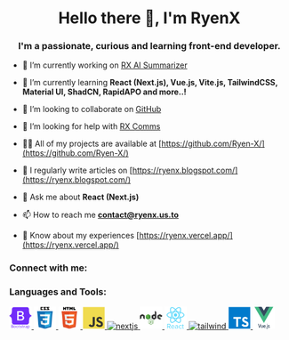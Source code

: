 <h1 align="center">Hello there 👋, I'm RyenX</h1>
<h3 align="center">I'm a passionate, curious and learning front-end developer.</h3>

- 🔭 I’m currently working on [RX AI Summarizer](https://rxai.vercel.app/)

- 🌱 I’m currently learning **React (Next.js), Vue.js, Vite.js, TailwindCSS, Material UI, ShadCN, RapidAPO and more..!**

- 👯 I’m looking to collaborate on [GitHub](https://github.com/Ryen-X/)

- 🤝 I’m looking for help with [RX Comms](https://github.com/Ryen-X/rx-comms/)

- 👨‍💻 All of my projects are available at [https://github.com/Ryen-X/](https://github.com/Ryen-X/)

- 📝 I regularly write articles on [https://ryenx.blogspot.com/](https://ryenx.blogspot.com/)

- 💬 Ask me about **React (Next.js)**

- 📫 How to reach me **contact@ryenx.us.to**

- 📄 Know about my experiences [https://ryenx.vercel.app/](https://ryenx.vercel.app/)

<h3 align="left">Connect with me:</h3>
<p align="left">
</p>

<h3 align="left">Languages and Tools:</h3>
<p align="left"> <a href="https://getbootstrap.com" target="_blank" rel="noreferrer"> <img src="https://raw.githubusercontent.com/devicons/devicon/master/icons/bootstrap/bootstrap-plain-wordmark.svg" alt="bootstrap" width="40" height="40"/> </a> <a href="https://www.w3schools.com/css/" target="_blank" rel="noreferrer"> <img src="https://raw.githubusercontent.com/devicons/devicon/master/icons/css3/css3-original-wordmark.svg" alt="css3" width="40" height="40"/> </a> <a href="https://www.w3.org/html/" target="_blank" rel="noreferrer"> <img src="https://raw.githubusercontent.com/devicons/devicon/master/icons/html5/html5-original-wordmark.svg" alt="html5" width="40" height="40"/> </a> <a href="https://developer.mozilla.org/en-US/docs/Web/JavaScript" target="_blank" rel="noreferrer"> <img src="https://raw.githubusercontent.com/devicons/devicon/master/icons/javascript/javascript-original.svg" alt="javascript" width="40" height="40"/> </a> <a href="https://nextjs.org/" target="_blank" rel="noreferrer"> <img src="https://cdn.worldvectorlogo.com/logos/nextjs-2.svg" alt="nextjs" width="40" height="40"/> </a> <a href="https://nodejs.org" target="_blank" rel="noreferrer"> <img src="https://raw.githubusercontent.com/devicons/devicon/master/icons/nodejs/nodejs-original-wordmark.svg" alt="nodejs" width="40" height="40"/> </a> <a href="https://reactjs.org/" target="_blank" rel="noreferrer"> <img src="https://raw.githubusercontent.com/devicons/devicon/master/icons/react/react-original-wordmark.svg" alt="react" width="40" height="40"/> </a> <a href="https://tailwindcss.com/" target="_blank" rel="noreferrer"> <img src="https://www.vectorlogo.zone/logos/tailwindcss/tailwindcss-icon.svg" alt="tailwind" width="40" height="40"/> </a> <a href="https://www.typescriptlang.org/" target="_blank" rel="noreferrer"> <img src="https://raw.githubusercontent.com/devicons/devicon/master/icons/typescript/typescript-original.svg" alt="typescript" width="40" height="40"/> </a> <a href="https://vuejs.org/" target="_blank" rel="noreferrer"> <img src="https://raw.githubusercontent.com/devicons/devicon/master/icons/vuejs/vuejs-original-wordmark.svg" alt="vuejs" width="40" height="40"/> </a> </p>

